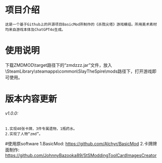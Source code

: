 # 项目介绍
    这是一个基于Github上的开源项目BasicMod所制作的《杀戮尖塔》游戏模组。所用美术素材均来自游戏本体及ChatGPT4o生成。

 
# 使用说明
 
 下载ZMDMOD\target路径下的“zmdzzz.jar”文件，放入\SteamLibrary\steamapps\common\SlayTheSpire\mods路径下，打开游戏即可使用。
 
# 版本内容更新
###### v1.0.0: 
    1.实现40张卡牌，3件专属遗物，1瓶药水。
    2.实现了人物“zmd”。

#使用原software
    1.BasicMod: https://github.com/Alchyr/BasicMod
    2.卡牌牌面制作: https://github.com/JohnnyBazooka89/StSModdingToolCardImagesCreator

